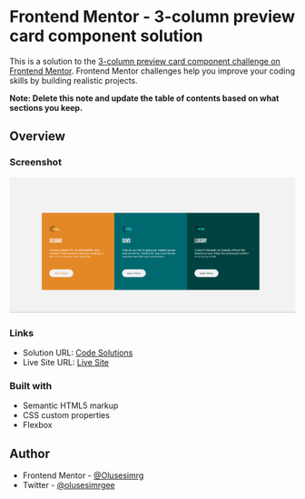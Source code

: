 # Frontend Mentor - 3-column preview card component solution

This is a solution to the [3-column preview card component challenge on Frontend Mentor](https://www.frontendmentor.io/challenges/3column-preview-card-component-pH92eAR2-). Frontend Mentor challenges help you improve your coding skills by building realistic projects. 


**Note: Delete this note and update the table of contents based on what sections you keep.**

## Overview

### Screenshot

![](./mydesign.png)


### Links

- Solution URL: [Code Solutions](https://github.com/olusesimrg/flexbox-grid.git)
- Live Site URL: [Live Site](https://olusesimrg.github.io/flexbox-grid/)

### Built with

- Semantic HTML5 markup
- CSS custom properties
- Flexbox

## Author

- Frontend Mentor - [@Olusesimrg](https://www.frontendmentor.io/profile/olusesimrg)
- Twitter - [@olusesimrgee](https://www.twitter.com/olusesimrgee)


